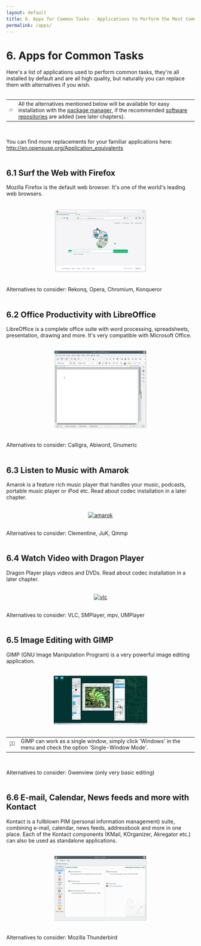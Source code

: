 ```yaml
---
layout: default
title: 6. Apps for Common Tasks - Applications to Perform the Most Common Tasks
permalink: /apps/
---
```


# 6. Apps for Common Tasks

Here's a list of applications used to perform common tasks, they're all installed by default and are all high quality, but naturally you can replace them with alternatives if you wish.<br /><br />

<div class="tip">
<table>
<tbody>
<tr>
<td><img src="images/pics/tip.png" alt="tip" /></td>
<td>All the alternatives mentioned below will be available for easy installation with the <a href="installpackage.php">package manager</a>, if the recommended <a href="repositories.php">software repositories</a> are added (see later chapters).</td>
</tr>
</tbody>
</table>
</div><br />

You can find more replacements for your familiar applications here:<br />
<a href="http://en.opensuse.org/Application_equivalents" target="_blank">http://en.opensuse.org/Application_equivalents</a><br /><br />


## 6.1 Surf the Web with Firefox

Mozilla Firefox is the default web browser. It's one of the world's leading web browsers.<br /><br />


<center><a href="images/screenshots/firefox.png" rel="thumbnail"><img src="images/screenshots/firefoxb.png" alt="firefox" class="pic" /></a></center><br />

Alternatives to consider: Rekonq, Opera, Chromium, Konqueror<br /><br />

## 6.2 Office Productivity with LibreOffice

LibreOffice is a complete office suite with word processing, spreadsheets, presentation, drawing and more. It's very compatible with Microsoft Office.<br /><br />


<center><a href="images/screenshots/lowriter.png" rel="thumbnail"><img src="images/screenshots/lowriterb.png" alt="libreoffice" class="pic" /></a></center><br />

Alternatives to consider: Calligra, Abiword, Gnumeric<br /><br />

## 6.3 Listen to Music with Amarok

Amarok is a feature rich music player that handles your music, podcasts, portable music player or iPod etc. Read about codec installation in a later chapter.<br /><br />


<center><a href="images/screenshots/amarok.png" rel="thumbnail"><img src="images/screenshots/amarokb.png" alt="amarok" class="pic" /></a></center><br />

Alternatives to consider: Clementine, JuK, Qmmp<br /><br />

## 6.4 Watch Video with Dragon Player

Dragon Player plays videos and DVDs. Read about codec installation in a later chapter.<br /><br />


<center><a href="images/screenshots/dragon.png" rel="thumbnail"><img src="images/screenshots/dragonb.png" alt="vlc" class="pic" /></a></center><br />

Alternatives to consider: VLC, SMPlayer, mpv, UMPlayer<br /><br />


## 6.5 Image Editing with GIMP

GIMP (GNU Image Manipulation Program) is a very powerful image editing application.<br /><br />


<center><a href="images/screenshots/gimp.png" rel="thumbnail"><img src="images/screenshots/gimpb.png" alt="gimp" class="pic" /></a></center><br />

<div class="tip">
<table>
<tbody>
<tr>
<td><img src="images/pics/tip.png" alt="tip" /></td>
<td>GIMP can work as a single window, simply click 'Windows' in the menu and check the option 'Single-Window Mode'.</td>
</tr>
</tbody>
</table>
</div><br />


Alternatives to consider: Gwenview (only very basic editing)<br /><br />

## 6.6 E-mail, Calendar, News feeds and more with Kontact

Kontact is a fullblown PIM (personal information management) suite, combining e-mail, calendar, news feeds, addressbook and more in one place. Each of the Kontact components (KMail, KOrganizer, Akregator etc.) can also be used as standalone applications.<br /><br />

<center><a href="images/screenshots/kontact.png" rel="thumbnail"><img src="images/screenshots/kontactb.png" alt="kontact" class="pic" /></a></center><br />



Alternatives to consider: Mozilla Thunderbird<br /><br />



<!--
## 6.6 Instant Messaging with Kopete

Kopete is a multi-protocol instant messenger, it supports Windows Messenger, Jabber/Google Talk, ICQ, Yahoo, Facebook and other chat protocols all within one application.<br /><br />

<center><a href="images/screenshots/kopete.png" rel="thumbnail"><img src="images/screenshots/kopeteb.png" alt="kopete" class="pic" /></a></center><br />

Alternatives to consider: KMess, Amsn, Pidgin<br /><br />
-->


<!--
## 6.8 CD and DVD Burning with K3B

K3b is a great application for various tasks related to CDs and DVDs.<br /><br />


<center><a href="images/screenshots/k3b.png" rel="thumbnail"><img src="images/screenshots/k3bb.png" alt="k3b" class="pic" /></a></center><br />
-->
